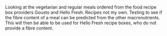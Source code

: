 Looking at the vegetarian and regular meals ordered from the food recipe box providers Gousto and Hello Fresh. Recipes not my own.
Testing to see if the fibre content of a meal can be predicted from the other macronutrients.
This will then be able to be used for Hello Fresh recipe boxes, who do not provide a fibre content.
